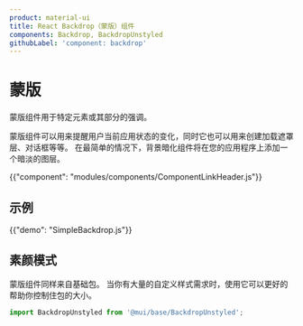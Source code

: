 ```yaml
---
product: material-ui
title: React Backdrop（蒙版）组件
components: Backdrop, BackdropUnstyled
githubLabel: 'component: backdrop'
---
```


# 蒙版

<p class="description">蒙版组件用于特定元素或其部分的强调。</p>

蒙版组件可以用来提醒用户当前应用状态的变化，同时它也可以用来创建加载遮罩层、对话框等等。 在最简单的情况下，背景暗化组件将在您的应用程序上添加一个暗淡的图层。

{{"component": "modules/components/ComponentLinkHeader.js"}}

## 示例

{{"demo": "SimpleBackdrop.js"}}

## 素颜模式

蒙版组件同样来自基础包。 当你有大量的自定义样式需求时，使用它可以更好的帮助你控制住包的大小。

```js
import BackdropUnstyled from '@mui/base/BackdropUnstyled';
```
